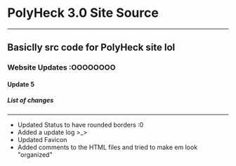 # PolyHeck 3.0 Site Source
---
Basiclly src code for PolyHeck site lol
---
### Website Updates :OOOOOOOO

#### Update 5
##### List of changes
---
 - Updated Status to have rounded borders :0
 - Added a update log >_>
 - Updated Favicon
 - Added comments to the HTML files and tried to make em look "organized"
